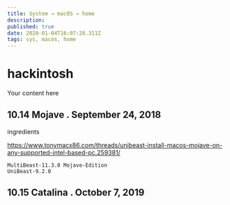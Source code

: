 ```yaml
---
title: System → macOS → home
description: 
published: true
date: 2020-01-04T16:07:28.311Z
tags: sys, macos, home
---
```


# hackintosh
Your content here


## 10.14 Mojave . September 24, 2018

ingredients

https://www.tonymacx86.com/threads/unibeast-install-macos-mojave-on-any-supported-intel-based-pc.259381/

```
MultiBeast-11.3.0 Mojave-Edition
UniBeast-9.2.0
```








## 10.15 Catalina . October 7, 2019

```
```